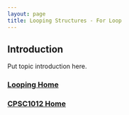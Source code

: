 ```yaml
---
layout: page
title: Looping Structures - For Loop
---
```


## Introduction
Put topic introduction here.

### [Looping Home](index.md)
### [CPSC1012 Home](../)